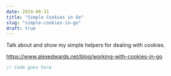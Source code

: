 ```yaml
---
date: 2024-08-31
title: "Simple Cookies in Go"
slug: "simple-cookies-in-go"
draft: true
---
```


Talk about and show my simple helpers for dealing with cookies.

https://www.alexedwards.net/blog/working-with-cookies-in-go

```go
// Code goes here
```
